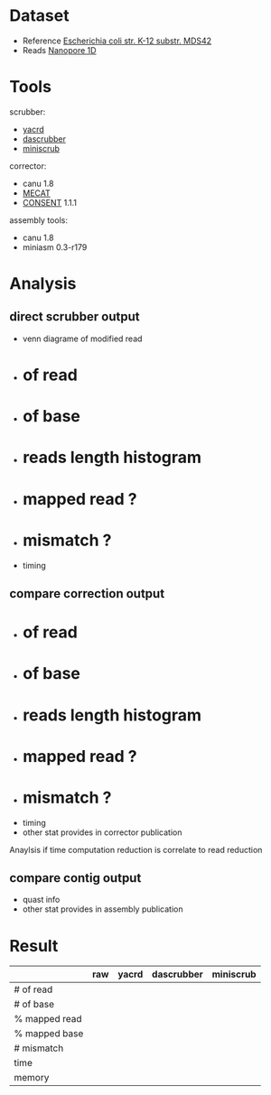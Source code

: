 # Dataset

- Reference [Escherichia coli str. K-12 substr. MDS42](https://www.ncbi.nlm.nih.gov/nuccore/AP012306.1?report=fasta)
- Reads [Nanopore 1D](https://portal.nersc.gov/archive/home/r/regan/www/X0124/nanopore03_jgi_psf_org_20170608_FNFAH07719_MN17641_sequencing_run_170608_1002000055_001-combined.pass-1D.fastq.gz)

# Tools

scrubber:
- [yacrd](https://gitlab.inria.fr/pmarijon/yacrd)
- [dascrubber](https://github.com/rrwick/DASCRUBBER-wrapper)
- [miniscrub](https://bitbucket.org/berkeleylab/jgi-miniscrub)

corrector:
- canu 1.8
- [MECAT](https://github.com/xiaochuanle/MECAT)
- [CONSENT](https://github.com/morispi/CONSENT) 1.1.1

assembly tools:
- canu 1.8
- miniasm 0.3-r179

# Analysis

## direct scrubber output

- venn diagrame of modified read
- # of read
- # of base
- # reads length histogram
- # mapped read ?
- # mismatch ?
- timing

## compare correction output

- # of read
- # of base
- # reads length histogram
- # mapped read ?
- # mismatch ?
- timing
- other stat provides in corrector publication

Anaylsis if time computation reduction is correlate to read reduction

## compare contig output

- quast info
- other stat provides in assembly publication

# Result

|               | raw  | yacrd | dascrubber | miniscrub |
| ----------    | ---- | ----- | ---------- | --------- |
| # of read     |      |       |            |           |
| # of base     |      |       |            |           | 
| % mapped read |      |       |            |           |
| % mapped base |      |       |            |           |
| # mismatch    |      |       |            |           |
| time          |      |       |            |           |
| memory        |      |       |            |           |
